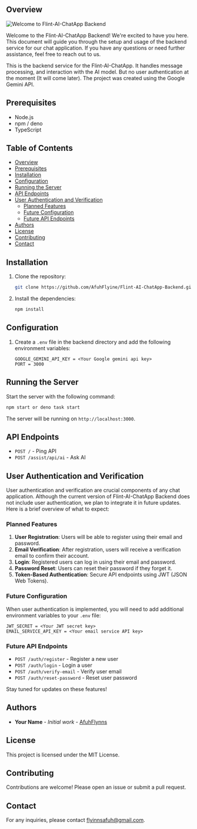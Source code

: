 ## Overview

![Welcome to Flint-AI-ChatApp Backend](./fav_logo_ngb.png)

Welcome to the Flint-AI-ChatApp Backend! We're excited to have you here. This document will guide you through the setup and usage of the backend service for our chat application. If you have any questions or need further assistance, feel free to reach out to us.

This is the backend service for the Flint-AI-ChatApp. It handles message processing, and interaction with the AI model. But no user authentication at the moment (It will come later). The project was created using the Google Gemini API.

## Prerequisites
- Node.js
- npm / deno
- TypeScript

## Table of Contents
- [Overview](#overview)
- [Prerequisites](#prerequisites)
- [Installation](#installation)
- [Configuration](#configuration)
- [Running the Server](#running-the-server)
- [API Endpoints](#api-endpoints)
- [User Authentication and Verification](#user-authentication-and-verification)
    - [Planned Features](#planned-features)
    - [Future Configuration](#future-configuration)
    - [Future API Endpoints](#future-api-endpoints)
- [Authors](#authors)
- [License](#license)
- [Contributing](#contributing)
- [Contact](#contact)

## Installation
1. Clone the repository:
    ```bash
    git clone https://github.com/AfuhFlyine/Flint-AI-ChatApp-Backend.git
    ```
3. Install the dependencies:
    ```bash
    npm install
    ```

## Configuration
1. Create a `.env` file in the backend directory and add the following environment variables:
    ```env
    GOOGLE_GEMINI_API_KEY = <Your Google gemini api key>
    PORT = 3000
    ```

## Running the Server
Start the server with the following command:
```bash
npm start or deno task start
```
The server will be running on `http://localhost:3000`.

## API Endpoints
- `POST /` - Ping API
- `POST /assist/api/ai` - Ask AI

## User Authentication and Verification

User authentication and verification are crucial components of any chat application. Although the current version of Flint-AI-ChatApp Backend does not include user authentication, we plan to integrate it in future updates. Here is a brief overview of what to expect:

### Planned Features

1. **User Registration**: Users will be able to register using their email and password.
2. **Email Verification**: After registration, users will receive a verification email to confirm their account.
3. **Login**: Registered users can log in using their email and password.
4. **Password Reset**: Users can reset their password if they forget it.
5. **Token-Based Authentication**: Secure API endpoints using JWT (JSON Web Tokens).

### Future Configuration

When user authentication is implemented, you will need to add additional environment variables to your `.env` file:

```env
JWT_SECRET = <Your JWT secret key>
EMAIL_SERVICE_API_KEY = <Your email service API key>
```

### Future API Endpoints

- `POST /auth/register` - Register a new user
- `POST /auth/login` - Login a user
- `POST /auth/verify-email` - Verify user email
- `POST /auth/reset-password` - Reset user password

Stay tuned for updates on these features!


## Authors

- **Your Name** - *Initial work* - [AfuhFlynns](https://github.com/AfuhFlynns)

## License
This project is licensed under the MIT License.

## Contributing
Contributions are welcome! Please open an issue or submit a pull request.

## Contact
For any inquiries, please contact flyinnsafuh@gmail.com.
